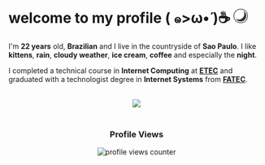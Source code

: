 <h1>
  welcome to my profile ( ๑>ω•́ )☕
  <img src='./moon.svg' alt='moon' width='28rem'>
</h1>

I'm **22 years** old, **Brazilian** and I live in the countryside of **Sao Paulo**. I like **kittens**, **rain**, **cloudy weather**, **ice cream**, **coffee** and especially the **night**.

I completed a technical course in **Internet Computing** at **[ETEC](https://www.cps.sp.gov.br/sobre-o-centro-paula-souza/)** and graduated with a technologist degree in **Internet Systems** from **[FATEC](https://www.cps.sp.gov.br/sobre-o-centro-paula-souza/)**.

<br/>

<div align="center">
  <img src=https://github-readme-stats.vercel.app/api/top-langs/?username=meawcafe&layout=compact&border_color=23232f&bg_color=40,23232f,23232f&border_radius=12&title_color=ff578b&text_color=fff /> 
</div>

<br/>
 
<div align="center">
  <h3>Profile Views</h3>

  ![profile views counter](https://count.getloli.com/get/@meawcafe?theme=original-new)
</div>
